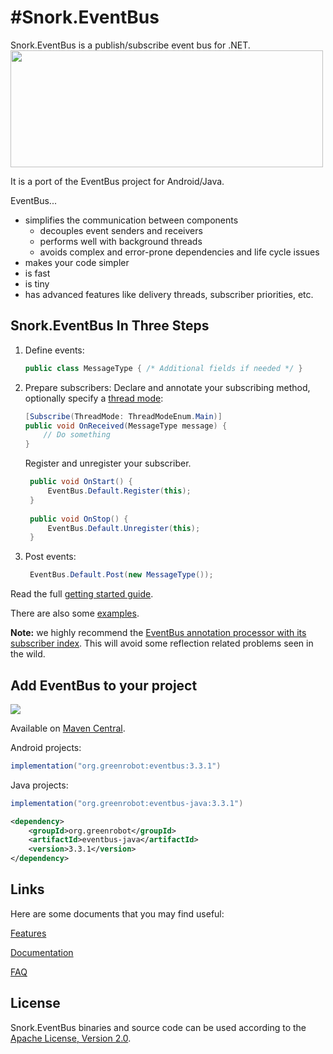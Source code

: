 
#Snork.EventBus
========
Snork.EventBus is a publish/subscribe event bus for .NET.
<img src="EventBus-Publish-Subscribe.png" width="500" height="187"/>

It is a port of the EventBus project for Android/Java.


EventBus...

 * simplifies the communication between components
    * decouples event senders and receivers
    * performs well with background threads
    * avoids complex and error-prone dependencies and life cycle issues
 * makes your code simpler
 * is fast
 * is tiny
 * has advanced features like delivery threads, subscriber priorities, etc.

Snork.EventBus In Three Steps
-------------------
1. Define events:

    ```C#  
    public class MessageType { /* Additional fields if needed */ }
    ```

2. Prepare subscribers:
    Declare and annotate your subscribing method, optionally specify a [thread mode](documentation/DeliveryThreadsThreadmode.md):  

    ```C#
    [Subscribe(ThreadMode: ThreadModeEnum.Main)]  
    public void OnReceived(MessageType message) {
        // Do something
    }
    ```
    Register and unregister your subscriber.

   ```C#
    public void OnStart() {
        EventBus.Default.Register(this);
    }
 
    public void OnStop() {
        EventBus.Default.Unregister(this);
    }
    ```

3. Post events:

   ```C#
    EventBus.Default.Post(new MessageType());
    ```

Read the full [getting started guide](documentation/HowToGetStarted.md).

There are also some [examples](Examples.md).

**Note:** we highly recommend the [EventBus annotation processor with its subscriber index](documentation/SubscriberIndex.md).
This will avoid some reflection related problems seen in the wild.  

Add EventBus to your project
----------------------------
<a href="https://search.maven.org/search?q=g:org.greenrobot%20AND%20a:eventbus"><img src="https://img.shields.io/maven-central/v/org.greenrobot/eventbus.svg"></a>

Available on <a href="https://search.maven.org/search?q=g:org.greenrobot%20AND%20a:eventbus">Maven Central</a>.

Android projects:
```groovy
implementation("org.greenrobot:eventbus:3.3.1")
```

Java projects:
```groovy
implementation("org.greenrobot:eventbus-java:3.3.1")
```
```xml
<dependency>
    <groupId>org.greenrobot</groupId>
    <artifactId>eventbus-java</artifactId>
    <version>3.3.1</version>
</dependency>
```
Links
------------------------------
Here are some documents that you may find useful:

[Features](Features.md)

[Documentation](documentation/Index.md)

[FAQ](documentation/FAQ.md)

License
-------
Snork.EventBus binaries and source code can be used according to the [Apache License, Version 2.0](LICENSE).

